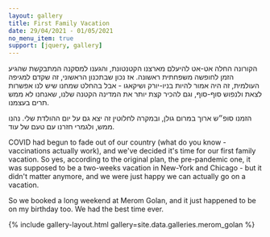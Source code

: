 ```yaml
--- 
layout: gallery 
title: First Family Vacation 
date: 29/04/2021 - 01/05/2021 
no_menu_item: true 
support: [jquery, gallery] 
--- 
```



<div class="hebrew-col" markdown="1">

הקורונה החלה אט-אט להיעלם מארצנו הקטנטונת, והגענו למסקנה המתבקשת שהגיע הזמן לחופשה משפחתית ראשונה. אז נכון שבתכנון הראשוני, זה שקדם למגיפה העולמית, זה היה אמור להיות בניו-יורק ושיקאגו - אבל בהחלט שמחנו שיש לנו אפשרות לצאת ולנפוש סוף-סוף, וגם להכיר קצת יותר את המדינה הקטנה שלנו, שאנחנו לא ממש תרים בעצמנו.

הזמנו סופ״ש ארוך במרום גולן, ובמקרה לחלוטין זה יצא גם על יום ההולדת שלי.  נהנו ממש, ולגמרי חזרנו עם טעם של עוד.

</div>

<div class="english-col" markdown="1">

COVID had begun to fade out of our country (what do you know - vaccinations actually work), and we've decided it's time for our first family vacation. So yes, according to the original plan, the pre-pandemic one, it was supposed to be a two-weeks vacation in New-York and Chicago - but it didn't matter anymore, and we were just happy we can actually go on a vacation.

So we booked a long weekend at Merom Golan, and it just happened to be on my birthday too. We had the best time ever.

</div>

<div class="end-lang-cols"></div>
{% include gallery-layout.html gallery=site.data.galleries.merom_golan %} 
